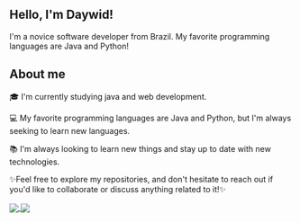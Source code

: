 ## Hello, I'm Daywid!
I'm a novice software developer from Brazil. My favorite programming languages are Java and Python!


## About me 


🎓 I'm currently studying java and web development.

💻  My favorite programming languages are Java and Python, but I'm always seeking to learn new languages.

📚 I'm always looking to learn new things and stay up to date with new technologies.

✨Feel free to explore my repositories, and don't hesitate to reach out if you'd like to collaborate or discuss anything related to it!✨


<a href="https://github.com/daywid/github-readme-stats">
  <img align="center" src="https://github-readme-stats.vercel.app/api/top-langs/?username=daywid&layout=compact&theme=tokyonight" />
</a>
<a href="https://github.com/daywid">
  <img align="center" src="https://github-readme-stats.vercel.app/api?username=daywid&show_icons=true&theme=tokyonight&hide=stars,contribs,prs,issues" />
</a>
